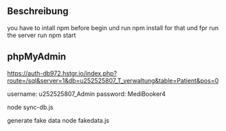 ## Beschreibung

you have to intall npm before begin und run npm install for that und fpr run the server run npm start

## phpMyAdmin

https://auth-db972.hstgr.io/index.php?route=/sql&server=1&db=u252525807_T_verwaltung&table=Patient&pos=0

username: u252525807_Admin
password: MediBooker4



node sync-db.js


generate fake data node fakedata.js

